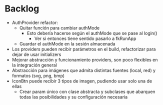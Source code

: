 # Backlog

- AuthProvider refactor:
  - Quitar función para cambiar authMode
    - Esto debería hacerse según el authMode que se pase al login()
      - Ver si entonces tiene sentido pasarlo a fkRunApp
  - Guardar el authMode en la sesión almacenada
- Los providers pueden recibir parámetros en el build, refactorizar para dejar de usar initializers
- Mejorar abstracción y funcionamiento providers, son poco flexibles en la integración general
- Abstracción para imágenes que admita distintas fuentes (local, red) y formatos (svg, png, bmp)
- IconBtn puede recibir 3 tipos de imagen, pudiendo usar solo una de ellas
  - Crear param único con clase abstracta y subclases que abarquen todas las posibilidades y su configuración necesaria
